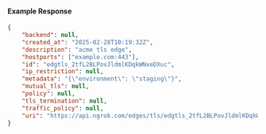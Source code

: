 <!-- Code generated for API Clients. DO NOT EDIT. -->

#### Example Response

```json
{
	"backend": null,
	"created_at": "2025-02-28T10:19:32Z",
	"description": "acme tls edge",
	"hostports": ["example.com:443"],
	"id": "edgtls_2tfL2BLPovJldmlKDqkWNxeDXuc",
	"ip_restriction": null,
	"metadata": "{\"environment\": \"staging\"}",
	"mutual_tls": null,
	"policy": null,
	"tls_termination": null,
	"traffic_policy": null,
	"uri": "https://api.ngrok.com/edges/tls/edgtls_2tfL2BLPovJldmlKDqkWNxeDXuc"
}
```
